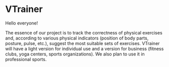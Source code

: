 # VTrainer

Hello everyone!

The essence of our project is to track the correctness of physical exercises 
and, according to various physical indicators (position of body parts, posture, pulse, etc.),
suggest the most suitable sets of exercises.
VTrainer will have a light version for individual use 
and a version for business (fitness clubs, yoga centers, sports organizations). 
We also plan to use it in professional sports.
